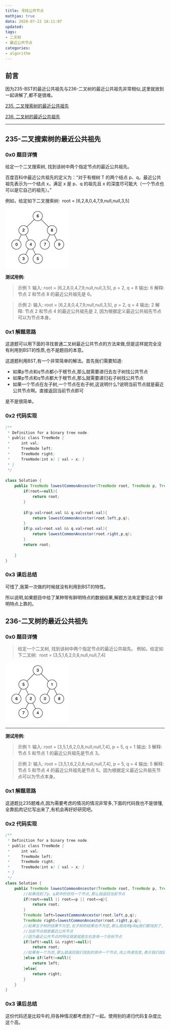 ```yaml
---
title: 寻找公共节点
mathjax: true
data: 2020-07-22 18:11:07
updated:
tags:
- 二叉树
- 最近公共节点
categories:
- algorithm
---
```

## 前言

因为235-BST的最近公共祖先与236-二叉树的最近公共祖先非常相似,这里就放到一起讲解了,都不是很难。

[235. 二叉搜索树的最近公共祖先](https://leetcode-cn.com/problems/lowest-common-ancestor-of-a-binary-search-tree/)

[236. 二叉树的最近公共祖先](https://leetcode-cn.com/problems/lowest-common-ancestor-of-a-binary-tree/)


---

## 235-二叉搜索树的最近公共祖先

### 0x0 题目详情

给定一个二叉搜索树, 找到该树中两个指定节点的最近公共祖先。

百度百科中最近公共祖先的定义为：“对于有根树 T 的两个结点 p、q，最近公共祖先表示为一个结点 x，满足 x 是 p、q 的祖先且 x 的深度尽可能大（一个节点也可以是它自己的祖先）。”

例如，给定如下二叉搜索树:  root = [6,2,8,0,4,7,9,null,null,3,5]

![235](images/235-binarysearchtree_improved.png)

**测试用例:**

>示例 1:
输入: root = [6,2,8,0,4,7,9,null,null,3,5], p = 2, q = 8
输出: 6 
解释: 节点 2 和节点 8 的最近公共祖先是 6。

>示例 2:
输入: root = [6,2,8,0,4,7,9,null,null,3,5], p = 2, q = 4
输出: 2
解释: 节点 2 和节点 4 的最近公共祖先是 2, 因为根据定义最近公共祖先节点可以为节点本身。


### 0x1 解题思路

这道题可以用下面的寻找普通二叉树最近公共节点的方法来做,但是这样就完全没有利用到BST的性质,也不是题目的本意。

这道题利用BST,有一个非常简单的解法。首先我们需要知道:

- 如果p节点和q节点都小于根节点,那么就需要递归去左子树找公共节点
- 如果p节点和q节点都大于根节点,那么就需要递归右子树找公共节点
- 如果一个节点在左子树,一个节点在右子树,这说明什么?说明当前节点就是最近公共节点啊。直接返回当前节点即可

是不是很简单。

### 0x2 代码实现

``` java
/**
 * Definition for a binary tree node.
 * public class TreeNode {
 *     int val;
 *     TreeNode left;
 *     TreeNode right;
 *     TreeNode(int x) { val = x; }
 * }
 */

class Solution {
    public TreeNode lowestCommonAncestor(TreeNode root, TreeNode p, TreeNode q) {
        if(root==null){
            return root;
        }
        
        if(p.val<root.val && q.val<root.val){
            return lowestCommonAncestor(root.left,p,q);
        }
        if(p.val>root.val && q.val>root.val){
            return lowestCommonAncestor(root.right,p,q);
        }
        return root;
        
    }
}
```

### 0x3 课后总结

可惜了,我第一次做的时候就没有利用到BST的特性。

所以说明,如果题目中给了某种带有鲜明特点的数据结果,解题方法肯定要往这个鲜明特点上靠的。

## 236-二叉树的最近公共祖先

### 0x0 题目详情

>给定一个二叉树, 找到该树中两个指定节点的最近公共祖先。
例如，给定如下二叉树:  root = [3,5,1,6,2,0,8,null,null,7,4]

![236](images/236-binarytree.png)

---

**测试用例:**

>示例 1:
输入: root = [3,5,1,6,2,0,8,null,null,7,4], p = 5, q = 1
输出: 3
解释: 节点 5 和节点 1 的最近公共祖先是节点 3。

>示例 2:
输入: root = [3,5,1,6,2,0,8,null,null,7,4], p = 5, q = 4
输出: 5
解释: 节点 5 和节点 4 的最近公共祖先是节点 5。因为根据定义最近公共祖先节点可以为节点本身。

### 0x1 解题思路

这道题比235题难点,因为需要考虑的情况的情况非常多,下面的代码我也不是很懂,全靠肌肉记忆写出来了,有机会再好好研究吧。

### 0x2 代码实现

``` java
/**
 * Definition for a binary tree node.
 * public class TreeNode {
 *     int val;
 *     TreeNode left;
 *     TreeNode right;
 *     TreeNode(int x) { val = x; }
 * }
 */
class Solution {
    public TreeNode lowestCommonAncestor(TreeNode root, TreeNode p, TreeNode q) {
        //如果找到了p、q其中的任何一个节点,那么就返回当前节点
        if(root==null || root==p || root==q){
            return root;
        }
        TreeNode left=lowestCommonAncestor(root.left,p,q);
        TreeNode right=lowestCommonAncestor(root.right,p,q);
        //如果左子树的结果不为空,右子树的结果也不为空,那么就说明p和q我们都找到了,
        //当前节点就是最近公共节点
        //因为最近公共节点的特征就是就是左右各有一个目标节点
        if(left!=null && right!=null){
            return root;
        //如果有一个为空,那么就返回我们找到的其中一个节点,向上传递信息,表示我们找到了其中一个
        }else if(left!=null){
            return left;
        }else{
            return right;
        }
    }
}
```
### 0x3 课后总结

这份代码还是比较牛的,将各种情况都考虑到了一起。使用别的递归代码复杂度比这个高。